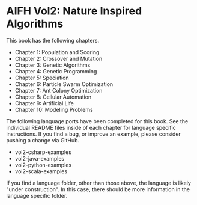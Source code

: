 AIFH Vol2: Nature Inspired Algorithms
====

This book has the following chapters.

* Chapter 1: Population and Scoring
* Chapter 2: Crossover and Mutation 
* Chapter 3: Genetic Algorithms  
* Chapter 4: Genetic Programming 
* Chapter 5: Speciation 
* Chapter 6: Particle Swarm Optimization 
* Chapter 7: Ant Colony Optimization 
* Chapter 8: Cellular Automation
* Chapter 9: Artificial Life
* Chapter 10: Modeling Problems

The following language ports have been completed for this book.  See the individual 
README files inside of each chapter for language specific instructions. If you find a bug,
or improve an example, please consider pushing a change via GitHub.

* vol2-csharp-examples	
* vol2-java-examples
* vol2-python-examples
* vol2-scala-examples
		
If you find a language folder, other than those above, the language is likely "under
construction".  In this case, there should be more information in the language specific
folder.